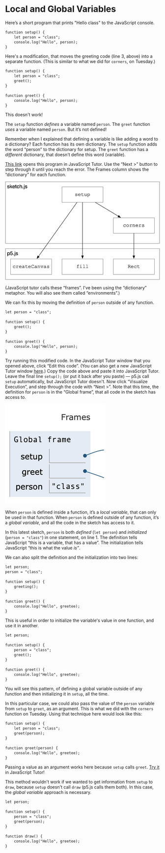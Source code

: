 # Local and Global Variables

Here’s a short program that prints "Hello class" to the JavaScript console.

```text
function setup() {
    let person = "class";
    console.log("Hello", person);
}
```

Here's a modification, that moves the greeting code \(line 3, above\) into a separate function. \(This is similar to what we did for `corners`, on Tuesday.\)

```text
function setup() {
    let person = "class";
    greet();
}

function greet() {
    console.log("Hello", person);
}
```

This doesn't work!

 The `setup` function _defines_ a variable named `person`. The `greet` function _uses_ a variable named `person`. But it’s not defined!

Remember when I explained that defining a variable is like adding a word to a dictionary? Each function has its own dictionary. The `setup` function adds the word “person” to the dictionary for setup. The `greet` function has a _different_ dictionary, that doesn't define this word \(variable\).

[This link](http://pythontutor.com/javascript.html#code=function%20setup%28%29%20%7B%0A%20%20%20%20let%20person%20%3D%20%22class%22%3B%0A%20%20%20%20greet%28%29%3B%0A%7D%0A%0Afunction%20greet%28%29%20%7B%0A%20%20%20%20console.log%28%22Hello%22,%20person%29%3B%0A%7D%0A%0Asetup%28%29%3B%0A&curInstr=4&mode=display&origin=opt-frontend.js&py=js&rawInputLstJSON=%5B%5D) opens this program in JavaScript Tutor. Use the “Next &gt;” button to step through it until you reach the error. The Frames column shows the “dictionary” for each function.

![](../.gitbook/assets/image%20%287%29.png)

\(JavaScript tutor calls these “frames”. I've been using the “dictionary” metaphor. You will also see them called “environments”.\)

We can fix this by moving the definition of `person` outside of any function.

```text
let person = "class";

function setup() {
    greet();
}

function greet() {
    console.log("Hello", person);
}
```

Try running this modified code. In the JavaScript Tutor window that you opened above, click “Edit this code”. \(You can also get a new JavaScript Tutor window [here](http://pythontutor.com/javascript.html#mode=edit).\) Copy the code above and paste it into JavaScript Tutor. Leave the final line `setup();` \(or put it back after you paste\) — p5.js call `setup` automatically, but JavaScript Tutor doesn't. Now click “Visualize Execution”, and step through the code with “Next &gt;”. Note that this time, the definition for `person` is in the “Global frame”, that all code in the sketch has access to.

![](../.gitbook/assets/image%20%2817%29.png)

When `person` is defined inside a function, it’s a _local variable_, that can only be used in that function. When `person` is defined outside of any function, it’s a _global variable_, and all the code in the sketch has access to it.

In this latest sketch, `person` is both _defined_ \(`let person`\) and _initialized_ \(`person = "class"`\) in one statement, on line 1. The definition tells JavaScript “this is a variable, that has a value”. The initialization tells JavaScript “this is what the value _is”_.

We can also split the definition and the initialization into two lines:

```text
let person;
person = "class";

function setup() {
    greeting();
}

function greet() {
    console.log("Hello", greetee);
}
```

This is useful in order to initialize the variable's value in one function, and use it in another.

```text
let person;

function setup() {
    person = "class";
    greet();
}

function greet() {
    console.log("Hello", greetee);
}
```

You will see this pattern, of defining a global variable outside of any function and then initializing it in `setup`, all the time.

In this particular case, we could also pass the value of the `person` variable from `setup` to `greet`, as an argument. This is what we did with the `corners` function on Tuesday. Using that technique here would look like this:

```text
function setup() {
    let person = "class";
    greet(person);
}

function greet(person) {
    console.log("Hello", greetee);
}
```

Passing a value as an argument works here because `setup` calls `greet`. [Try it](http://pythontutor.com/javascript.html#code=function%20setup%28%29%20%7B%0A%20%20let%20person%20%3D%20%22class%22%3B%0A%20%20greet%28person%29%3B%0A%7D%0A%0Afunction%20greet%28person%29%20%7B%0A%20%20console.log%28%22Hello%22,%20greetee%29%3B%0A%7D%0A%0Asetup%28%29%3B&curInstr=0&mode=display&origin=opt-frontend.js&py=js&rawInputLstJSON=%5B%5D) in JavaScript Tutor!

This method wouldn't work if we wanted to get information from `setup` to `draw`, because `setup` doesn't call `draw` \(p5.js calls them both\). In this case, the _global variable_ approach is necessary.

```text
let person;

function setup() {
    person = "class";
    greet(person);
}

function draw() {
    console.log("Hello", greetee);
}
```



